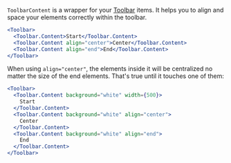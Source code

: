 `ToolbarContent` is a wrapper for your [Toolbar](/components/toolbar) items. It helps you to align and space your elements correctly within the toolbar.

```jsx
<Toolbar>
  <Toolbar.Content>Start</Toolbar.Content>
  <Toolbar.Content align="center">Center</Toolbar.Content>
  <Toolbar.Content align="end">End</Toolbar.Content>
</Toolbar>
```

When using `align="center"`, the elements inside it will be centralized no matter the size of the end elements. That's true until it touches one of them:

```jsx
<Toolbar>
  <Toolbar.Content background="white" width={500}>
    Start
  </Toolbar.Content>
  <Toolbar.Content background="white" align="center">
    Center
  </Toolbar.Content>
  <Toolbar.Content background="white" align="end">
    End
  </Toolbar.Content>
</Toolbar>
```